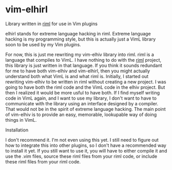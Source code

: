 # vim-elhirl
Library written in [riml](https://github.com/luke-gru/riml) for use in Vim plugins

elhirl stands for extreme language hacking in riml. Extreme language hacking is my programming style, but this is actually just a VimL library soon to be used by my Vim plugins.

For now, this is just me rewriting my vim-elhiv library into riml. riml is a language that compiles to VimL. I have nothing to do with the [riml](https://github.com/luke-gru/riml) project, this library is just written in that language. If you think it sounds redundant for me to have both vim-elhiv and vim-elhirl, then you might actually understand both what VimL is and what riml is. Initially, I started out rewriting vim-elhiv to be written in riml without creating a new project. I was going to have both the riml code and the VimL code in the elhiv project. But then I realized it would be more usful to have both. If I find myself writing code in VimL again, and I want to use my library, I don't want to have to communicate with the library using an interface designed by a compiler. That would not be in the spirit of extreme language hacking. The main point of vim-elhiv is to provide an easy, memorable, lookupable way of doing things in VimL.

Installation

I don't recommend it. I'm not even using this yet. I still need to figure out how to integrate this into other plugins, so I don't have a recommended way to install it yet. If you still want to use it, you will have to either compile it and use the .vim files, source these riml files from your riml code, or include these riml files from your riml code.
